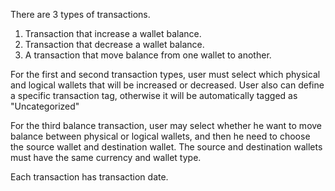 There are 3 types of transactions. 
1. Transaction that increase a wallet balance.
2. Transaction that decrease a wallet balance.
3. A transaction that move balance from one wallet to another.

For the first and second transaction types, user must select which physical and logical wallets 
that will be increased or decreased. User also can define a specific transaction tag, otherwise it
will be automatically tagged as "Uncategorized"

For the third balance transaction, user may select whether he want to move balance between physical 
or logical wallets, and then he need to choose the source wallet and destination wallet. The source
and destination wallets must have the same currency and wallet type.

Each transaction has transaction date.
